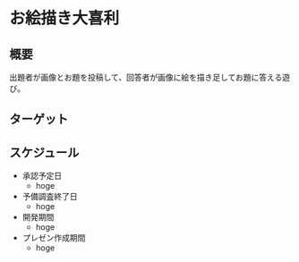 # お絵描き大喜利
## 概要
出題者が画像とお題を投稿して、回答者が画像に絵を描き足してお題に答える遊び。
## ターゲット

## スケジュール
- 承認予定日
  - hoge
- 予備調査終了日
  - hoge
- 開発期間
  - hoge
- プレゼン作成期間
  - hoge
